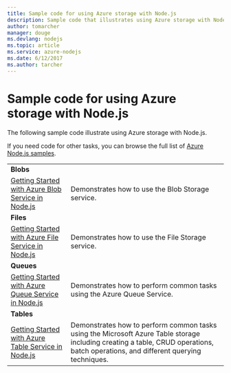 ```yaml
---
title: Sample code for using Azure storage with Node.js
description: Sample code that illustrates using Azure storage with Node.js.
author: tomarcher
manager: douge
ms.devlang: nodejs
ms.topic: article
ms.service: azure-nodejs
ms.date: 6/12/2017
ms.author: tarcher
---
```


# Sample code for using Azure storage with Node.js

The following sample code illustrate using Azure storage with Node.js.

If you need code for other tasks, you can browse the full list of [Azure Node.js samples](https://azure.microsoft.com/resources/samples/?term=nodejs).


| | |
|---|---|
| **Blobs** ||
| [Getting Started with Azure Blob Service in Node.js](https://github.com/Azure-Samples/storage-blob-node-getting-started) | Demonstrates how to use the Blob Storage service. |
| **Files** ||
| [Getting Started with Azure File Service in Node.js](https://azure.microsoft.com/en-us/resources/samples/storage-file-node-getting-started/) | Demonstrates how to use the File Storage service. |
| **Queues** ||
| [Getting Started with Azure Queue Service in Node.js](https://azure.microsoft.com/en-us/resources/samples/storage-queue-node-getting-started/) | Demonstrates how to perform common tasks using the Azure Queue Service. |
| **Tables** ||
| [Getting Started with Azure Table Service in Node.js](https://azure.microsoft.com/en-us/resources/samples/storage-table-node-getting-started/) | Demonstrates how to perform common tasks using the Microsoft Azure Table storage including creating a table, CRUD operations, batch operations, and different querying techniques. |
